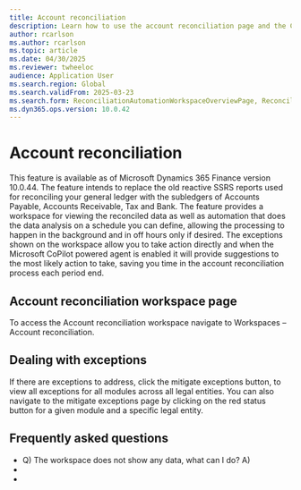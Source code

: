```yaml
---
title: Account reconciliation
description: Learn how to use the account reconciliation page and the Copilot agent that integrates with it.
author: rcarlson
ms.author: rcarlson
ms.topic: article
ms.date: 04/30/2025
ms.reviewer: twheeloc
audience: Application User
ms.search.region: Global
ms.search.validFrom: 2025-03-23
ms.search.form: ReconciliationAutomationWorkspaceOverviewPage, ReconciliationAutomationSnapshot, ReconciliationAutomationWorkspaceExceptionsTaskPage, ReconciliationAutomationWorkspaceReconciledTransactionsPage
ms.dyn365.ops.version: 10.0.42
---
```


# Account reconciliation

This feature is available as of Microsoft Dynamics 365 Finance version 10.0.44. The feature intends to replace the old reactive SSRS reports used for reconciling your general ledger with the subledgers of Accounts Payable, Accounts Receivable, Tax and Bank. The feature provides a workspace for viewing the reconciled data as well as automation that does the data analysis on a schedule you can define, allowing the processing to happen in the background and in off hours only if desired.  The exceptions shown on the workspace allow you to take action directly and when the Microsoft CoPilot powered agent is enabled it will provide suggestions to the most likely action to take, saving you time in the account reconciliation process each period end. 

## Account reconciliation workspace page

To access the Account reconciliation workspace navigate to Workspaces – Account reconciliation. 

## Dealing with exceptions

If there are exceptions to address, click the mitigate exceptions button, to view all exceptions for all modules across all legal entities.  You can also navigate to the mitigate exceptions page by clicking on the red status button for a given module and a specific legal entity. 


## Frequently asked questions

-   Q) The workspace does not show any data, what can I do? 
	A) 
- 
- 
